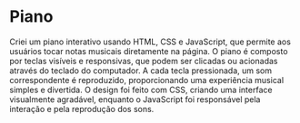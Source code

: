 # Piano
 Criei um piano interativo usando HTML, CSS e JavaScript, que permite aos usuários tocar notas musicais diretamente na página. O piano é composto por teclas visíveis e responsivas, que podem ser clicadas ou acionadas através do teclado do computador. A cada tecla pressionada, um som correspondente é reproduzido, proporcionando uma experiência musical simples e divertida. O design foi feito com CSS, criando uma interface visualmente agradável, enquanto o JavaScript foi responsável pela interação e pela reprodução dos sons.
